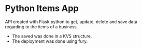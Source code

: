 # Python Items App

API created with Flask python to get, update, delete and save data regarding to the items of a business.

* The saved was done in a KVS structure.
* The deployment was done using fury.
